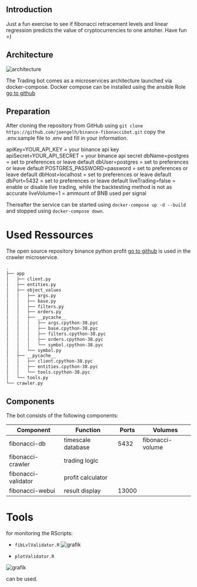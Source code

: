 ## Introduction
Just a fun exercise to see if fibonacci retracement levels and linear regression predicts the value of cryptocurrencies to one antoher. Have fun =) 

## Architecture

![architecture](https://user-images.githubusercontent.com/73387330/118108067-d6567000-b3df-11eb-8ad4-33075a3a6499.PNG)

The Trading bot comes as a microservices architecture launched via docker-compose.
Docker compose can be installed using the ansible Role 
[go to github](https://github.com/joengelh/ansible-kvm/tree/main/roles/docker-compose)

## Preparation

After cloning the repository from GitHub using ``git clone https://github.com/joengelh/binance-fibonaccibot.git`` copy the .env.sample file to .env and fill in your information.

apiKey=YOUR_API_KEY        = your binance api key
apiSecret=YOUR_API_SECRET  = your binance api secret
dbName=postgres            = set to preferences or leave default
dbUser=postgres            = set to preferences or leave default
POSTGRES_PASSWORD=password = set to preferences or leave default
dbHost=localhost           = set to preferences or leave default
dbPort=5432                = set to preferences or leave default
liveTrading=false          = enable or disable live trading, while the backtesting method is not as accurate
liveVolume=1               = ammount of BNB used per signal

Thereafter the service can be started using ``docker-compose up -d --build``
and stopped using ``docker-compose down``.


# Used Ressources
The open source repository binance python profit
[go to github](https://github.com/UPetit/python-binance-profit)
is used in the crawler microservice.

```bash
.
├── app
│   ├── client.py
│   ├── entities.py
│   ├── object_values
│   │   ├── args.py
│   │   ├── base.py
│   │   ├── filters.py
│   │   ├── orders.py
│   │   ├── __pycache__
│   │   │   ├── args.cpython-38.pyc
│   │   │   ├── base.cpython-38.pyc
│   │   │   ├── filters.cpython-38.pyc
│   │   │   ├── orders.cpython-38.pyc
│   │   │   └── symbol.cpython-38.pyc
│   │   └── symbol.py
│   ├── __pycache__
│   │   ├── client.cpython-38.pyc
│   │   ├── entities.cpython-38.pyc
│   │   └── tools.cpython-38.pyc
│   └── tools.py
└── crawler.py
```

## Components

 The bot consists of the following components:

Component|Function|Ports|Volumes
---|---|---|---
fibonacci-db|timescale database|5432|fibonacci-volume
fibonacci-crawler|trading logic||
fibonacci-validator|profit calculator||
fibonacci-webui|result display|13000|

# Tools
for monitoring the RScripts:
* ``fibLvlValidator.R``
![grafik](https://user-images.githubusercontent.com/73387330/116047661-991a8000-a674-11eb-92c0-c537bc145512.png)

* ``plotValidator.R``

![grafik](https://user-images.githubusercontent.com/73387330/116047232-290bfa00-a674-11eb-9be0-ca638d47aed4.png)

can be used.

